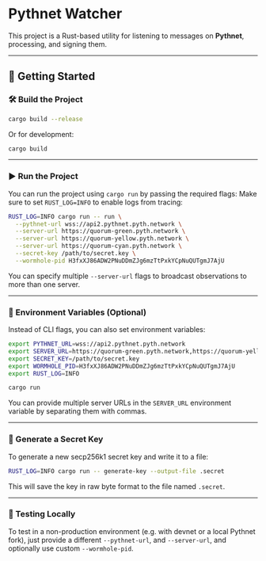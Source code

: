 # Pythnet Watcher

This project is a Rust-based utility for listening to messages on **Pythnet**, processing, and signing them.

---

## 🚀 Getting Started

### 🛠️ Build the Project

```bash
cargo build --release
```

Or for development:

```bash
cargo build
```

---

### ▶️ Run the Project

You can run the project using `cargo run` by passing the required flags:
Make sure to set `RUST_LOG=INFO` to enable logs from tracing:

```bash
RUST_LOG=INFO cargo run -- run \
  --pythnet-url wss://api2.pythnet.pyth.network \
  --server-url https://quorum-green.pyth.network \
  --server-url https://quorum-yellow.pyth.network \
  --server-url https://quorum-cyan.pyth.network \
  --secret-key /path/to/secret.key \
  --wormhole-pid H3fxXJ86ADW2PNuDDmZJg6mzTtPxkYCpNuQUTgmJ7AjU
```

You can specify multiple `--server-url` flags to broadcast observations to more than one server.


---

### 🌱 Environment Variables (Optional)

Instead of CLI flags, you can also set environment variables:

```bash
export PYTHNET_URL=wss://api2.pythnet.pyth.network
export SERVER_URL=https://quorum-green.pyth.network,https://quorum-yellow.pyth.network,https://quorum-cyan.pyth.network
export SECRET_KEY=/path/to/secret.key
export WORMHOLE_PID=H3fxXJ86ADW2PNuDDmZJg6mzTtPxkYCpNuQUTgmJ7AjU
export RUST_LOG=INFO

cargo run
```

You can provide multiple server URLs in the `SERVER_URL` environment variable by separating them with commas.

---

### 🔑 Generate a Secret Key

To generate a new secp256k1 secret key and write it to a file:

```bash
RUST_LOG=INFO cargo run -- generate-key --output-file .secret
```

This will save the key in raw byte format to the file named `.secret`.

---

### 🧪 Testing Locally

To test in a non-production environment (e.g. with devnet or a local Pythnet fork), just provide a different `--pythnet-url`, and `--server-url`, and optionally use custom `--wormhole-pid`.
